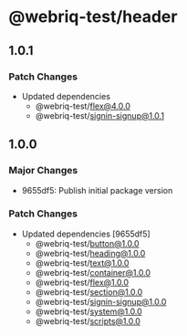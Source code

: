 # @webriq-test/header

## 1.0.1

### Patch Changes

- Updated dependencies
  - @webriq-test/flex@4.0.0
  - @webriq-test/signin-signup@1.0.1

## 1.0.0

### Major Changes

- 9655df5: Publish initial package version

### Patch Changes

- Updated dependencies [9655df5]
  - @webriq-test/button@1.0.0
  - @webriq-test/heading@1.0.0
  - @webriq-test/text@1.0.0
  - @webriq-test/container@1.0.0
  - @webriq-test/flex@1.0.0
  - @webriq-test/section@1.0.0
  - @webriq-test/signin-signup@1.0.0
  - @webriq-test/system@1.0.0
  - @webriq-test/scripts@1.0.0

